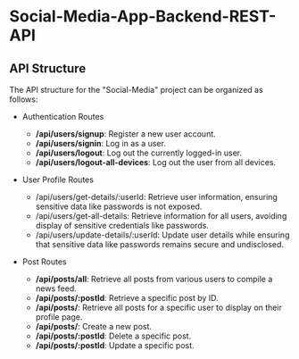 ﻿# Social-Media-App-Backend-REST-API

 ## API Structure

 The API structure for the "Social-Media" project can be organized as follows:

 - Authentication Routes
   - **/api/users/signup**: Register a new user account.
   - **/api/users/signin**: Log in as a user.
   - **/api/users/logout**: Log out the currently logged-in user.
   - **/api/users/logout-all-devices**: Log out the user from all devices.
 
  - User Profile Routes
    - /api/users/get-details/:userId: Retrieve user information, ensuring sensitive data like passwords is not exposed.
    - /api/users/get-all-details: Retrieve information for all users, avoiding display of sensitive credentials like passwords.
    - /api/users/update-details/:userId: Update user details while ensuring that sensitive data like passwords remains secure and undisclosed.
   
  - Post Routes
    - **/api/posts/all**: Retrieve all posts from various users to compile a news feed.
    - **/api/posts/:postId**: Retrieve a specific post by ID.
    - **/api/posts/**: Retrieve all posts for a specific user to display on their profile page.
    - **/api/posts/**: Create a new post.
    - **/api/posts/:postId**: Delete a specific post.
    - **/api/posts/:postId**: Update a specific post.
